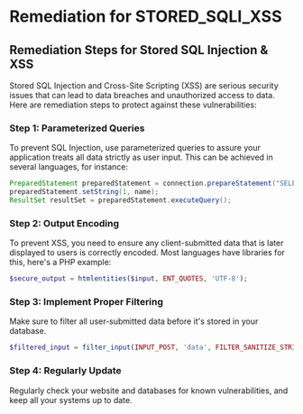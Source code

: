 # Remediation for STORED_SQLI_XSS

## Remediation Steps for Stored SQL Injection & XSS
Stored SQL Injection and Cross-Site Scripting (XSS) are serious security issues that can lead to data breaches and unauthorized access to data. Here are remediation steps to protect against these vulnerabilities:

### Step 1: Parameterized Queries
To prevent SQL Injection, use parameterized queries to assure your application treats all data strictly as user input. This can be achieved in several languages, for instance:

```java
PreparedStatement preparedStatement = connection.prepareStatement("SELECT * FROM employees WHERE name = ?");
preparedStatement.setString(1, name);
ResultSet resultSet = preparedStatement.executeQuery();
```

### Step 2: Output Encoding
To prevent XSS, you need to ensure any client-submitted data that is later displayed to users is correctly encoded. Most languages have libraries for this, here's a PHP example:

```php
$secure_output = htmlentities($input, ENT_QUOTES, 'UTF-8');
```

### Step 3: Implement Proper Filtering
Make sure to filter all user-submitted data before it's stored in your database.

```php
$filtered_input = filter_input(INPUT_POST, 'data', FILTER_SANITIZE_STRING);
```

### Step 4: Regularly Update
Regularly check your website and databases for known vulnerabilities, and keep all your systems up to date.